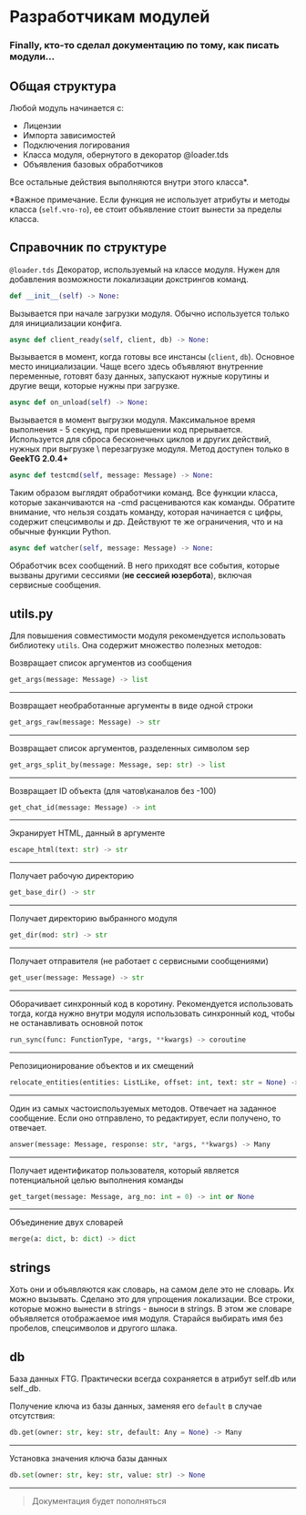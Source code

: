 # Разработчикам модулей
### Finally, кто-то сделал документацию по тому, как писать модули...

## Общая структура
Любой модуль начинается с:

- Лицензии
- Импорта зависимостей
- Подключения логирования
- Класса модуля, обернутого в декоратор @loader.tds
- Объявления базовых обработчиков


Все остальные действия выполняются внутри этого класса\*.

\*Важное примечание. Если функция не использует атрибуты и методы класса (`self.что-то`), ее стоит объявление стоит вынести за пределы класса.


## Справочник по структуре

`@loader.tds`
Декоратор, используемый на классе модуля. Нужен для добавления возможности локализации докстрингов команд.


```python
def __init__(self) -> None:
```
Вызывается при начале загрузки модуля. Обычно используется только для инициализации конфига.


```python
async def client_ready(self, client, db) -> None:
```
Вызывается в момент, когда готовы все инстансы (`client`, `db`). Основное место инициализации. Чаще всего здесь объявляют внутренние переменные, готовят базу данных, запускают нужные корутины и другие вещи, которые нужны при загрузке.


```python
async def on_unload(self) -> None:
```
Вызывается в момент выгрузки модуля. Максимальное время выполнения - 5 секунд, при превышении код прерывается. Используется для сброса бесконечных циклов и других действий, нужных при выгрузке \ перезагрузке модуля. Метод доступен только в **GeekTG 2.0.4+**

```python
async def testcmd(self, message: Message) -> None:
```
Таким образом выглядят обработчики команд. Все функции класса, которые заканчиваются на -cmd расцениваются как команды. Обратите внимание, что нельзя создать команду, которая начинается с цифры, содержит спецсимволы и др. Действуют те же ограничения, что и на обычные функции Python.

```python
async def watcher(self, message: Message) -> None:
```
Обработчик всех сообщений. В него приходят все события, которые вызваны другими сессиями (**не сессией юзербота**), включая сервисные сообщения.


## utils.py
Для повышения совместимости модуля рекомендуется использовать библиотеку `utils`. Она содержит множество полезных методов:

Возвращает список аргументов из сообщения
```python
get_args(message: Message) -> list
```
---

Возвращает необработанные аргументы в виде одной строки
```python
get_args_raw(message: Message) -> str
```
---

Возвращает список аргументов, разделенных символом sep
```python
get_args_split_by(message: Message, sep: str) -> list
```
---

Возвращает ID объекта (для чатов\каналов без -100)
```python
get_chat_id(message: Message) -> int
```
---

Экранирует HTML, данный в аргументе
```python
escape_html(text: str) -> str
```
---

Получает рабочую директорию
```python
get_base_dir() -> str
```
---

Получает директорию выбранного модуля
```python
get_dir(mod: str) -> str
```
---

Получает отправителя (не работает с сервисными сообщениями)
```python
get_user(message: Message) -> str
```
---

Оборачивает синхронный код в коротину. Рекомендуется использовать тогда, когда нужно внутри модуля использовать синхронный код, чтобы не останавливать основной поток
```python
run_sync(func: FunctionType, *args, **kwargs) -> coroutine
```
---

Репозиционирование объектов и их смещений
```python
relocate_entities(entities: ListLike, offset: int, text: str = None) -> list
```
---

Один из самых частоиспользуемых методов. Отвечает на заданное сообщение. Если оно отправлено, то редактирует, если получено, то отвечает.
```python
answer(message: Message, response: str, *args, **kwargs) -> Many
```
---

Получает идентификатор пользователя, который является потенциальной целью выполнения команды
```python
get_target(message: Message, arg_no: int = 0) -> int or None
```
---

Объединение двух словарей
```python
merge(a: dict, b: dict) -> dict
```


## strings
Хоть они и объявляются как словарь, на самом деле это не словарь. Их можно вызывать. Сделано это для упрощения локализации. Все строки, которые можно вынести в strings - выноси в strings. В этом же словаре объявляется отображаемое имя модуля. Старайся выбирать имя без пробелов, спецсимволов и другого шлака.

## db
База данных FTG. Практически всегда сохраняется в атрибут self.db или self.\_db.

Получение ключа из базы данных, заменяя его `default` в случае отсутствия:
```python
db.get(owner: str, key: str, default: Any = None) -> Many
```
---
Установка значения ключа базы данных
```python
db.set(owner: str, key: str, value: str) -> None
```
---
> Документация будет пополняться
